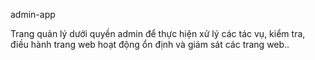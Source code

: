 admin-app

Trang quản lý dưới quyền admin để thực hiện xử lý các tác vụ, kiểm tra, điều hành trang web hoạt động ổn định và giám sát các trang web..
